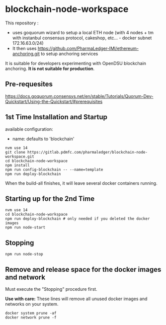 # blockchain-node-workspace

This repository :
* uses goquorum wizard to setup a local ETH node (with 4 nodes + tm with instanbul consensus protocol, cakeshop, etc... - docker subnet 172.16.63.0/24)
* It then uses https://github.com/PharmaLedger-IMI/ethereum-anchoring.git to setup anchoring services

It is suitable for developers experimenting with OpenDSU blockchain anchoring. **It is not suitable for production**.

## Pre-requesites

https://docs.goquorum.consensys.net/en/stable/Tutorials/Quorum-Dev-Quickstart/Using-the-Quickstart/#prerequisites


## 1st Time Installation and Startup

available configuration:
 - name: defaults to 'blockchain'

```
nvm use 14
git clone https://gitlab.pdmfc.com/pharmaledger/blockchain-node-workspace.git
cd blockchain-node-workspace
npm install
npm run config-blockchain -- --name=template
npm run deploy-blockchain
```

When the build-all finishes, it will leave several docker containers running.

## Starting up for the 2nd Time

```
nvm use 14
cd blockchain-node-workspace
npm run deploy-blockchain # only needed if you deleted the docker images
npm run node-start
```

## Stopping

```
npm run node-stop
```

## Remove and release space for the docker images and network

Must execute the "Stopping" procedure first.

**Use with care:** These lines will remove all unused docker images and networks on your system.

```
docker system prune -af
docker network prune -f
```
